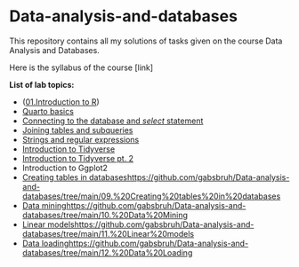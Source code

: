 # Data-analysis-and-databases
This repository contains all my solutions of tasks given on the course Data Analysis and Databases.

Here is the syllabus of the course [link]

**List of lab topics:**
  * ([01.Introduction to R](https://github.com/gabsbruh/Data-analysis-and-databases/tree/main/01.%20Introduction%20to%20R))
  * [Quarto basics](https://github.com/gabsbruh/Data-analysis-and-databases/tree/main/02.%20Quarto%20basics)
  * [Connecting to the database and *select* statement](https://github.com/gabsbruh/Data-analysis-and-databases/tree/main/03.%20Connecting%20to%20the%20database%20and%20select%20statement)
  * [Joining tables and subqueries](https://github.com/gabsbruh/Data-analysis-and-databases/tree/main/04.%20Joining%20tables%20and%20subqueries)
  * [Strings and regular expressions](https://github.com/gabsbruh/Data-analysis-and-databases/tree/main/05.%20Strings%20and%20regular%20expressions)
  * [Introduction to Tidyverse](https://github.com/gabsbruh/Data-analysis-and-databases/tree/main/06.%20Introduction%20to%20tidyverse)
  * [Introduction to Tidyverse pt. 2](https://github.com/gabsbruh/Data-analysis-and-databases/tree/main/07.%20Introduction%20to%20tidyverse%20pt.%202)
  * Introduction to Ggplot2
  * [Creating tables in databases](https://github.com/gabsbruh/Data-analysis-and-databases/tree/main/09.%20Creating%20tables%20in%20databases)https://github.com/gabsbruh/Data-analysis-and-databases/tree/main/09.%20Creating%20tables%20in%20databases
  * [Data mining](https://github.com/gabsbruh/Data-analysis-and-databases/tree/main/10.%20Data%20Mining)https://github.com/gabsbruh/Data-analysis-and-databases/tree/main/10.%20Data%20Mining
  * [Linear models](https://github.com/gabsbruh/Data-analysis-and-databases/tree/main/11.%20Linear%20models)https://github.com/gabsbruh/Data-analysis-and-databases/tree/main/11.%20Linear%20models
  * [Data loading](https://github.com/gabsbruh/Data-analysis-and-databases/tree/main/12.%20Data%20Loading)https://github.com/gabsbruh/Data-analysis-and-databases/tree/main/12.%20Data%20Loading
    
